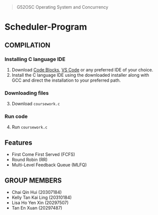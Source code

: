 >G52OSC Operating System and Concurrency
# Scheduler-Program
## COMPILATION
### Installing C language IDE
1. Download [Code Blocks](https://www.codeblocks.org/downloads/), [VS Code](https://code.visualstudio.com/download) or any preferred IDE of your choice.
2. Install the C language IDE using the downloaded installer along with GCC and direct the installation to your preferred path.
### Downloading files
3. Download ``coursework.c``
### Run code
4. Run ``coursework.c``
## Features
- First Come First Served (FCFS)
- Round Robin (RR)
- Multi-Level Feedback Queue (MLFQ)
## GROUP MEMBERS
- Chai Qin Hui (20307184)
- Kelly Tan Kai Ling (20310184)
- Lisa Ho Yen Xin (20297507)
- Tan En Xuan (20297487)

